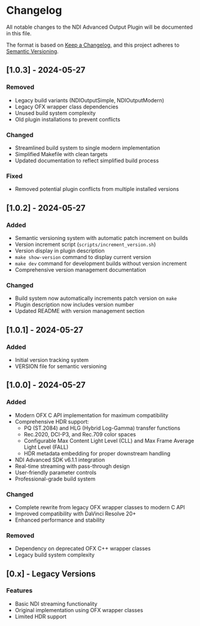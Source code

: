 # Changelog

All notable changes to the NDI Advanced Output Plugin will be documented in this file.

The format is based on [Keep a Changelog](https://keepachangelog.com/en/1.0.0/),
and this project adheres to [Semantic Versioning](https://semver.org/spec/v2.0.0.html).

## [1.0.3] - 2024-05-27

### Removed
- Legacy build variants (NDIOutputSimple, NDIOutputModern)
- Legacy OFX wrapper class dependencies
- Unused build system complexity
- Old plugin installations to prevent conflicts

### Changed
- Streamlined build system to single modern implementation
- Simplified Makefile with clean targets
- Updated documentation to reflect simplified build process

### Fixed
- Removed potential plugin conflicts from multiple installed versions

## [1.0.2] - 2024-05-27

### Added
- Semantic versioning system with automatic patch increment on builds
- Version increment script (`scripts/increment_version.sh`)
- Version display in plugin description
- `make show-version` command to display current version
- `make dev` command for development builds without version increment
- Comprehensive version management documentation

### Changed
- Build system now automatically increments patch version on `make`
- Plugin description now includes version number
- Updated README with version management section

## [1.0.1] - 2024-05-27

### Added
- Initial version tracking system
- VERSION file for semantic versioning

## [1.0.0] - 2024-05-27

### Added
- Modern OFX C API implementation for maximum compatibility
- Comprehensive HDR support:
  - PQ (ST.2084) and HLG (Hybrid Log-Gamma) transfer functions
  - Rec.2020, DCI-P3, and Rec.709 color spaces
  - Configurable Max Content Light Level (CLL) and Max Frame Average Light Level (FALL)
  - HDR metadata embedding for proper downstream handling
- NDI Advanced SDK v6.1.1 integration
- Real-time streaming with pass-through design
- User-friendly parameter controls
- Professional-grade build system

### Changed
- Complete rewrite from legacy OFX wrapper classes to modern C API
- Improved compatibility with DaVinci Resolve 20+
- Enhanced performance and stability

### Removed
- Dependency on deprecated OFX C++ wrapper classes
- Legacy build system complexity

## [0.x] - Legacy Versions

### Features
- Basic NDI streaming functionality
- Original implementation using OFX wrapper classes
- Limited HDR support 